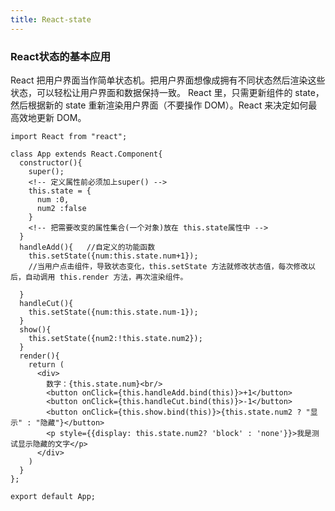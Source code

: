 ```yaml
---
title: React-state
---
```


### React状态的基本应用
React 把用户界面当作简单状态机。把用户界面想像成拥有不同状态然后渲染这些状态，可以轻松让用户界面和数据保持一致。
React 里，只需更新组件的 state，然后根据新的 state 重新渲染用户界面（不要操作 DOM）。React 来决定如何最高效地更新 DOM。

```
import React from "react";

class App extends React.Component{
  constructor(){
    super();
    <!-- 定义属性前必须加上super() -->
    this.state = {
      num :0,
      num2 :false
    }
    <!-- 把需要改变的属性集合(一个对象)放在 this.state属性中 -->
  }
  handleAdd(){   //自定义的功能函数
    this.setState({num:this.state.num+1});
    //当用户点击组件，导致状态变化，this.setState 方法就修改状态值，每次修改以后，自动调用 this.render 方法，再次渲染组件。

  }
  handleCut(){
    this.setState({num:this.state.num-1});
  }
  show(){
    this.setState({num2:!this.state.num2});
  }
  render(){
    return (
      <div>
        数字：{this.state.num}<br/>
        <button onClick={this.handleAdd.bind(this)}>+1</button>
        <button onClick={this.handleCut.bind(this)}>-1</button>
        <button onClick={this.show.bind(this)}>{this.state.num2 ? "显示" : "隐藏"}</button>
        <p style={{display: this.state.num2? 'block' : 'none'}}>我是测试显示隐藏的文字</p>
      </div>
    )
  }
};

export default App;
```
